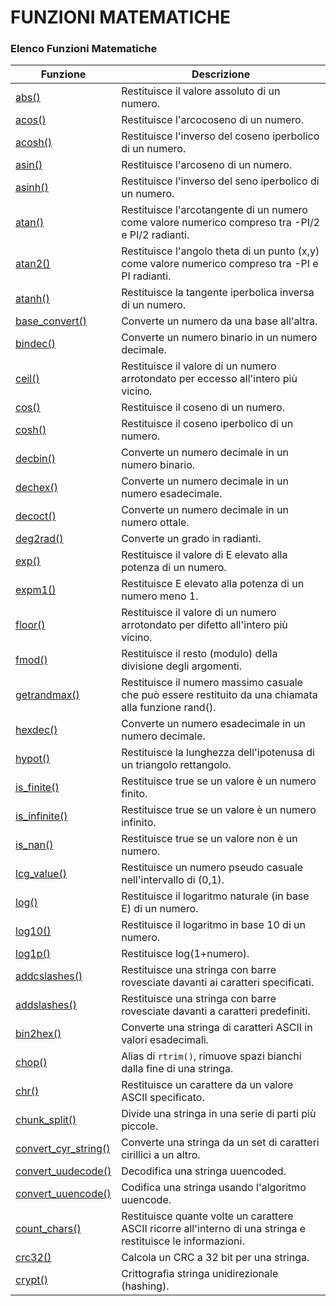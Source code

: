 # FUNZIONI MATEMATICHE

### Elenco Funzioni Matematiche

| Funzione | Descrizione |
|----------|-------------|
| [abs()](http://php.net/manual/en/function.abs.php) | Restituisce il valore assoluto di un numero. |
| [acos()](http://php.net/manual/en/function.acos.php) | Restituisce l'arcocoseno di un numero. |
| [acosh()](http://php.net/manual/en/function.acosh.php) | Restituisce l'inverso del coseno iperbolico di un numero. |
| [asin()](http://php.net/manual/en/function.asin.php) | Restituisce l'arcoseno di un numero. |
| [asinh()](http://php.net/manual/en/function.asinh.php) | Restituisce l'inverso del seno iperbolico di un numero. |
| [atan()](http://php.net/manual/en/function.atan.php) | Restituisce l'arcotangente di un numero come valore numerico compreso tra -PI/2 e PI/2 radianti. |
| [atan2()](http://php.net/manual/en/function.atan2.php) | Restituisce l'angolo theta di un punto (x,y) come valore numerico compreso tra -PI e PI radianti. |
| [atanh()](http://php.net/manual/en/function.atanh.php) | Restituisce la tangente iperbolica inversa di un numero. |
| [base_convert()](http://php.net/manual/en/function.base-convert.php) | Converte un numero da una base all'altra. |
| [bindec()](http://php.net/manual/en/function.bindec.php) | Converte un numero binario in un numero decimale. |
| [ceil()](http://php.net/manual/en/function.ceil.php) | Restituisce il valore di un numero arrotondato per eccesso all'intero più vicino. |
| [cos()](http://php.net/manual/en/function.cos.php) | Restituisce il coseno di un numero. |
| [cosh()](http://php.net/manual/en/function.cosh.php) | Restituisce il coseno iperbolico di un numero. |
| [decbin()](http://php.net/manual/en/function.decbin.php) | Converte un numero decimale in un numero binario. |
| [dechex()](http://php.net/manual/en/function.dechex.php) | Converte un numero decimale in un numero esadecimale. |
| [decoct()](http://php.net/manual/en/function.decoct.php) | Converte un numero decimale in un numero ottale. |
| [deg2rad()](http://php.net/manual/en/function.deg2rad.php) | Converte un grado in radianti. |
| [exp()](http://php.net/manual/en/function.exp.php) | Restituisce il valore di E elevato alla potenza di un numero. |
| [expm1()](http://php.net/manual/en/function.expm1.php) | Restituisce E elevato alla potenza di un numero meno 1. |
| [floor()](http://php.net/manual/en/function.floor.php) | Restituisce il valore di un numero arrotondato per difetto all'intero più vicino. |
| [fmod()](http://php.net/manual/en/function.fmod.php) | Restituisce il resto (modulo) della divisione degli argomenti. |
| [getrandmax()](http://php.net/manual/en/function.rand.php) | Restituisce il numero massimo casuale che può essere restituito da una chiamata alla funzione rand(). |
| [hexdec()](http://php.net/manual/en/function.hexdec.php) | Converte un numero esadecimale in un numero decimale. |
| [hypot()](http://php.net/manual/en/function.hypot.php) | Restituisce la lunghezza dell'ipotenusa di un triangolo rettangolo. |
| [is_finite()](http://php.net/manual/en/function.is-finite.php) | Restituisce true se un valore è un numero finito. |
| [is_infinite()](http://php.net/manual/en/function.is-infinite.php) | Restituisce true se un valore è un numero infinito. |
| [is_nan()](http://php.net/manual/en/function.is-nan.php) | Restituisce true se un valore non è un numero. |
| [lcg_value()](http://php.net/manual/en/function.lcg-value.php) | Restituisce un numero pseudo casuale nell'intervallo di (0,1). |
| [log()](http://php.net/manual/en/function.log.php) | Restituisce il logaritmo naturale (in base E) di un numero. |
| [log10()](http://php.net/manual/en/function.log10.php) | Restituisce il logaritmo in base 10 di un numero. |
| [log1p()](http://php.net/manual/en/function.log1p.php) | Restituisce log(1+numero). |
| [addcslashes()](http://php.net/manual/en/function.addcslashes.php) | Restituisce una stringa con barre rovesciate davanti ai caratteri specificati. |
| [addslashes()](http://php.net/manual/en/function.addslashes.php) | Restituisce una stringa con barre rovesciate davanti a caratteri predefiniti. |
| [bin2hex()](http://php.net/manual/en/function.bin2hex.php) | Converte una stringa di caratteri ASCII in valori esadecimali. |
| [chop()](http://php.net/manual/en/function.rtrim.php) | Alias di `rtrim()`, rimuove spazi bianchi dalla fine di una stringa. |
| [chr()](http://php.net/manual/en/function.chr.php) | Restituisce un carattere da un valore ASCII specificato. |
| [chunk_split()](http://php.net/manual/en/function.chunk-split.php) | Divide una stringa in una serie di parti più piccole. |
| [convert_cyr_string()](http://php.net/manual/en/function.convert-cyr-string.php) | Converte una stringa da un set di caratteri cirillici a un altro. |
| [convert_uudecode()](http://php.net/manual/en/function.convert-uudecode.php) | Decodifica una stringa uuencoded. |
| [convert_uuencode()](http://php.net/manual/en/function.convert-uuencode.php) | Codifica una stringa usando l'algoritmo uuencode. |
| [count_chars()](http://php.net/manual/en/function.count-chars.php) | Restituisce quante volte un carattere ASCII ricorre all'interno di una stringa e restituisce le informazioni. |
| [crc32()](http://php.net/manual/en/function.crc32.php) | Calcola un CRC a 32 bit per una stringa. |
| [crypt()](http://php.net/manual/en/function.crypt.php) | Crittografia stringa unidirezionale (hashing). |
